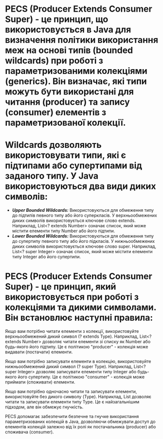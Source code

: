 # PECS (Producer Extends Consumer Super) - це принцип, що використовується в Java для визначення політики використання меж на основі типів (bounded wildcards) при роботі з параметризованими колекціями (generics). Він визначає, які типи можуть бути використані для читання (producer) та запису (consumer) елементів з параметризованої колекції.


# Wildcards   дозволяють використовувати типи, які є підтипами або супертипами від заданого типу. У Java використовуються два види диких символів:

* ***Upper Bounded Wildcards:*** Використовуються для обмеження типу до підтипів певного типу або його суперкласів. У верхньообмежених диких символів використовується ключове слово extends. Наприклад,
 List<? extends Number> означає список, який може містити елементи типу Number або його підтипи.
* ***Lower Bounded Wildcards:*** Використовуються для обмеження типу до супертипу певного типу або його підкласів. У нижньообмежених диких символів використовується ключове слово super. Наприклад, List<? super Integer> означає список, який може містити елементи типу Integer або його супертипи.

# PECS (Producer Extends Consumer Super) - це принцип, який використовується при роботі з колекціями та дикими символами. Він встановлює наступні правила:

Якщо вам потрібно читати елементи з колекції, використовуйте верхньообмежений дикий символ (? extends Type). Наприклад, List<? extends Number> дозволяє читати елементи зі списку як Number або будь-якого його підтипу. Це є політикою "producer" - колекція може видавати (постачати) елементи.

Якщо вам потрібно записувати елементи в колекцію, використовуйте нижньообмежений дикий символ (? super Type). Наприклад, List<? super Integer> дозволяє записувати елементи типу Integer або будь-якого його супертипу. Це є політикою "consumer" - колекція може приймати (споживати) елементи.

Якщо вам потрібно одночасно читати та записувати елементи, використовуйте без дикого символу (Type). Наприклад, List<Type> дозволяє читати та записувати елементи типу Type. Це є найзагальнішим підходом, але він обмежує гнучкість.

PECS допомагає забезпечити безпечне та гнучке використання параметризованих колекцій в Java, дозволяючи обмежувати доступ до елементів колекцій залежно від їх ролі як постачальника (producer) або споживача (consumer).
